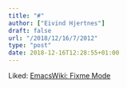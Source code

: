 ```yaml
---
title: "#"
author: ["Eivind Hjertnes"]
draft: false
url: "/2018/12/16/7/2012"
type: "post"
date: 2018-12-16T12:28:55+01:00
---
```


Liked: [EmacsWiki: Fixme
Mode](https://www.emacswiki.org/emacs/FixmeMode)
